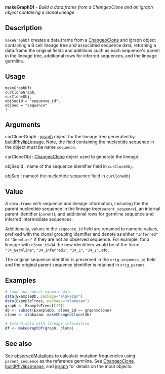 **makeGraphDf** - *Build a data.frame from a ChangeoClone and an igraph object containing a clonal lineage*

Description
--------------------

`makeGraphDf` creates a data.frame from a [ChangeoClone](http://www.rdocumentation.org/packages/alakazam/topics/ChangeoClone-class) and igraph object 
containing a B cell lineage tree and associated sequence data, returning a data.frame the 
original fields and additions such as each sequence's parent in the lineage tree, 
additional rows for inferred sequences, and the lineage germline.


Usage
--------------------
```
makeGraphDf(
curCloneGraph,
curCloneObj,
objSeqId = "sequence_id",
objSeq = "sequence"
)
```

Arguments
-------------------

curCloneGraph
:   [igraph](http://www.rdocumentation.org/packages/igraph/topics/aaa-igraph-package) object for the lineage tree generated by 
[buildPhylipLineage](http://www.rdocumentation.org/packages/alakazam/topics/buildPhylipLineage). Note, the field containing the 
nucleotide sequence in the object must be name `sequence`.

curCloneObj
:   [ChangeoClone](http://www.rdocumentation.org/packages/alakazam/topics/ChangeoClone-class) object used to generate the lineage.

objSeqId
:   name of the sequence identifier field in `curCloneObj`.

objSeq
:   nameof the nucleotide sequence field in `curCloneObj`.




Value
-------------------

A `data.frame` with sequence and lineage information, including the
the parent nucleotide sequence in the lineage tree(`parent_sequence`), 
an internal parent identifier (`parent`), and additional rows for germline 
sequence and inferred intermediate sequences.

Additionally, values in the `sequence_id` field are renamed to numeric values,
prefixed with the clonal grouping identifier and denote as either `"Inferred"` 
or `"Germline"` if they are not an observed sequence. For example, for a lineage 
with `clone_id=34` the new identifiers would be of the form: 
`"34_Germline"`, `"34_Inferred1"`, `"34_1"`, `"34_2"`, etc.

The original sequence identifier is preserved in the `orig_sequence_id` field 
and the original parent sequence identifier is retained in `orig_parent`.



Examples
-------------------

```R
# Load and subset example data
data(ExampleDb, package="alakazam")
data(ExampleTrees, package="alakazam")
graph <- ExampleTrees[[17]]
db <- subset(ExampleDb, clone_id == graph$clone)
clone <- alakazam::makeChangeoClone(db)

# Extend data with lineage information
df <- makeGraphDf(graph, clone)
```



See also
-------------------

See [observedMutations](observedMutations.md) to calculate mutation frequencies using
`parent_sequence` as the reference germline. See [ChangeoClone](http://www.rdocumentation.org/packages/alakazam/topics/ChangeoClone-class),
[buildPhylipLineage](http://www.rdocumentation.org/packages/alakazam/topics/buildPhylipLineage), and [igraph](http://www.rdocumentation.org/packages/igraph/topics/aaa-igraph-package) for details on the 
input objects.






